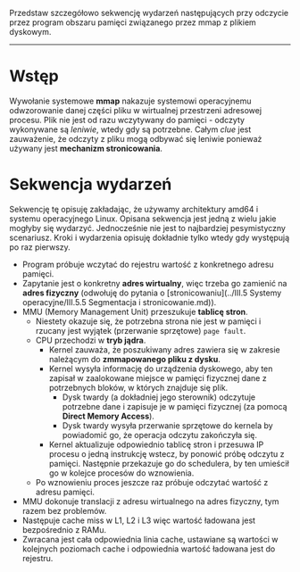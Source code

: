 Przedstaw szczegółowo sekwencję wydarzeń następujących przy odczycie
przez program obszaru pamięci związanego przez mmap z plikiem dyskowym.

---

# Wstęp

Wywołanie systemowe **mmap** nakazuje systemowi operacyjnemu odwzorowanie danej części pliku w wirtualnej przestrzeni adresowej procesu. Plik nie jest od razu wczytywany do pamięci - odczyty wykonywane są *leniwie*, wtedy gdy są potrzebne. Całym *clue* jest zauważenie, że odczyty z pliku mogą odbywać się leniwie ponieważ używany jest **mechanizm stronicowania**.

# Sekwencja wydarzeń

Sekwencję tę opisuję zakładając, że używamy architektury amd64 i systemu operacyjnego Linux. Opisana sekwencja jest jedną z wielu jakie mogłyby się wydarzyć. Jednocześnie nie jest to najbardziej pesymistyczny scenariusz. Kroki i wydarzenia opisuję dokładnie tylko wtedy gdy występują po raz pierwszy.

* Program próbuje wczytać do rejestru wartość z konkretnego adresu pamięci.
* Zapytanie jest o konkretny **adres wirtualny**, więc trzeba go zamienić na **adres fizyczny** (odwołuję do pytania o [stronicowaniu](../III.5 Systemy operacyjne/III.5.5 Segmentacja i stronicowanie.md)).
* MMU (Memory Management Unit) przeszukuje **tablicę stron**.
  * Niestety okazuje się, że potrzebna strona nie jest w pamięci i rzucany jest wyjątek (przerwanie sprzętowe) `page fault`.
  * CPU przechodzi w **tryb jądra**.
    * Kernel zauważa, że poszukiwany adres zawiera się w zakresie należącym do **zmmapowanego pliku z dysku**.
    * Kernel wysyła informację do urządzenia dyskowego, aby ten zapisał w zaalokowane miejsce w pamięci fizycznej dane z potrzebnych bloków, w których znajduje się plik.
      * Dysk twardy (a dokładniej jego sterownik) odczytuje potrzebne dane i zapisuje je w pamięci fizycznej (za pomocą **Direct Memory Access**).
      * Dysk twardy wysyła przerwanie sprzętowe do kernela by powiadomić go, że operacja odczytu zakończyła się.
    * Kernel aktualizuje odpowiednio tablicę stron i przesuwa IP procesu o jedną instrukcję wstecz, by ponowić próbę odczytu z pamięci. Następnie przekazuje go do schedulera, by ten umieścił go w kolejce procesów do wznowienia.
  * Po wznowieniu proces jeszcze raz próbuje odczytać wartość z adresu pamięci.
* MMU dokonuje translacji z adresu wirtualnego na adres fizyczny, tym razem bez problemów.
* Następuje cache miss w L1, L2 i L3 więc wartość ładowana jest bezpośrednio z RAMu.
* Zwracana jest cała odpowiednia linia cache, ustawiane są wartości w kolejnych poziomach cache i odpowiednia wartość ładowana jest do rejestru.
